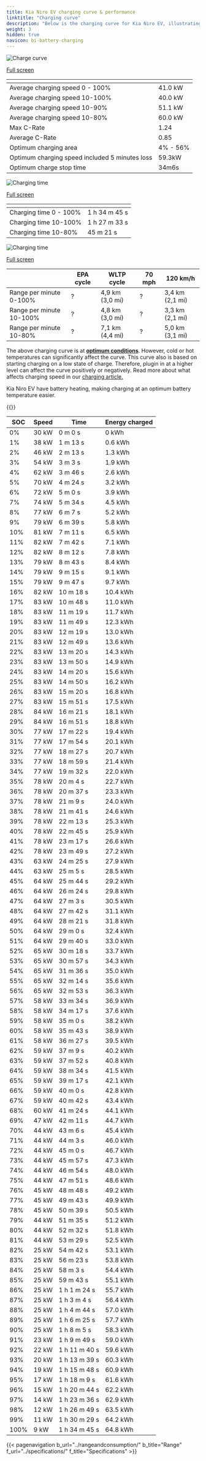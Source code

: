 ```yaml
---
title: Kia Niro EV charging curve & performance
linktitle: "Charging curve"
description: "Below is the charging curve for Kia Niro EV, illustrating the charging speed at various battery levels. Additionally, graphs for range and time provide comprehensive details on charging performance."
weight: 3
hidden: true
navicon: bi-battery-charging
---
```

<!-- markdownlint-disable MD033 -->
<!-- markdownlint-disable MD010 -->
<img src="/images/models/kia/niro/niro_ev/chargingcurve.svg" alt="Charge curve" class="img-fluid">

[Full screen](/images/models/kia/niro/niro_ev/chargingcurve.svg)


<div class="table-responsive">
<table class="table table-striped border">
	<thead>
		<tr>
			<th>
			</th>
			<th>
			</th>
		</tr>
	</thead>
	<tbody>
		<tr>
			<td>
				Average charging speed 0 - 100%
			</td>
			<td>
				41.0 kW
			</td>
		</tr>
		<tr>
			<td>
				Average charging speed 10-100%
			</td>
			<td>
				40.0 kW
			</td>
		</tr>
		<tr>
			<td>
				Average charging speed 10-90%
			</td>
			<td>
				51.1 kW
			</td>
		</tr>
		<tr>
			<td>
				Average charging speed 10-80%
			</td>
			<td>
				60.0 kW
			</td>
		</tr>
		<tr>
			<td>
				Max C-Rate
			</td>
			<td>
				1.24
			</td>
		</tr>
		<tr>
			<td>
				Average C-Rate
			</td>
			<td>
				0.85
			</td>
		</tr>
		<tr>
			<td>
				Optimum charging area
			</td>
			<td>
				4% - 56%
			</td>
		</tr>
		<tr>
			<td>
				Optimum charging speed included 5 minutes loss
			</td>
			<td>
				59.3kW
			</td>
		</tr>
		<tr>
			<td>
				Optimum charge stop time
			</td>
			<td>
				34m6s
			</td>
		</tr>
	</tbody>
</table>
</div>
<img src="/images/models/kia/niro/niro_ev/chargingtime.svg" alt="Charging time" class="img-fluid">

[Full screen](/images/models/kia/niro/niro_ev/chargingtime.svg)
<div class="table-responsive">
<table class="table table-striped border">
	<thead>
		<tr>
			<th>
			</th>
			<th>
			</th>
		</tr>
	</thead>
	<tbody>
		<tr>
			<td>
				Charging time 0 - 100%
			</td>
			<td>
				1 h 34 m 45 s
			</td>
		</tr>
		<tr>
			<td>
				Charging time 10-100%
			</td>
			<td>
				1 h 27 m 33 s
			</td>
		</tr>
		<tr>
			<td>
				Charging time 10-80%
			</td>
			<td>
				 45 m 21 s
			</td>
		</tr>
	</tbody>
</table>
</div>
<img src="/images/models/kia/niro/niro_ev/chargerangespeed.svg" alt="Charging time" class="img-fluid">

[Full screen](/images/models/kia/niro/niro_ev/chargerangespeed.svg)
<div class="table-responsive">
<table class="table table-striped border">
	<thead>
		<tr>
			<th>
			</th>
			<th>
				EPA cycle
			</th>
			<th>
				WLTP cycle
			</th>
			<th>
				70 mph
			</th>
			<th>
				120 km/h
			</th>
		</tr>
	</thead>
	<tbody>
		<tr>
			<td>
				Range per minute 0-100%
			</td>
			<td>
				?
			</td>
			<td>
				4,9 km (3,0 mi)
			</td>
			<td>
				?
			</td>
			<td>
				3,4 km (2,1 mi)
			</td>
		</tr>
		<tr>
			<td>
				Range per minute 10-100%
			</td>
			<td>
				?
			</td>
			<td>
				4,8 km (3,0 mi)
			</td>
			<td>
				?
			</td>
			<td>
				3,3 km (2,1 mi)
			</td>
		</tr>
		<tr>
			<td>
				Range per minute 10-80%
			</td>
			<td>
				?
			</td>
			<td>
				7,1 km (4,4 mi)
			</td>
			<td>
				?
			</td>
			<td>
				5,0 km (3,1 mi)
			</td>
		</tr>
	</tbody>
</table>
</div>


The above charging curve is at **[optimum conditions](../../../../../technology/battery/charging/#temperature)**. However, cold or hot temperatures can significantly affect the curve. This curve also is based on starting charging on a low state of charge. Therefore, plugin in at a higher level can affect the curve positively or negatively. Read more about what affects charging speed in our [charging article.](../../../../../technology/battery/charging/)


Kia Niro EV have battery heating, making charging at an optimum battery temperature easier.


{{<evkxdisplayaddarticle />}}
<div class="table-responsive">
<table class="table table-striped border">
	<thead>
		<tr>
			<th>
				SOC
			</th>
			<th>
				Speed
			</th>
			<th>
				Time
			</th>
			<th>
				Energy charged
			</th>
		</tr>
	</thead>
	<tbody>
		<tr>
			<td>
				0%
			</td>
			<td>
				30 kW
			</td>
			<td>
				 0 m 0 s
			</td>
			<td>
				0 kWh
			</td>
		</tr>
		<tr>
			<td>
				1%
			</td>
			<td>
				38 kW
			</td>
			<td>
				 1 m 13 s
			</td>
			<td>
				0.6 kWh
			</td>
		</tr>
		<tr>
			<td>
				2%
			</td>
			<td>
				46 kW
			</td>
			<td>
				 2 m 13 s
			</td>
			<td>
				1.3 kWh
			</td>
		</tr>
		<tr>
			<td>
				3%
			</td>
			<td>
				54 kW
			</td>
			<td>
				 3 m 3 s
			</td>
			<td>
				1.9 kWh
			</td>
		</tr>
		<tr>
			<td>
				4%
			</td>
			<td>
				62 kW
			</td>
			<td>
				 3 m 46 s
			</td>
			<td>
				2.6 kWh
			</td>
		</tr>
		<tr>
			<td>
				5%
			</td>
			<td>
				70 kW
			</td>
			<td>
				 4 m 24 s
			</td>
			<td>
				3.2 kWh
			</td>
		</tr>
		<tr>
			<td>
				6%
			</td>
			<td>
				72 kW
			</td>
			<td>
				 5 m 0 s
			</td>
			<td>
				3.9 kWh
			</td>
		</tr>
		<tr>
			<td>
				7%
			</td>
			<td>
				74 kW
			</td>
			<td>
				 5 m 34 s
			</td>
			<td>
				4.5 kWh
			</td>
		</tr>
		<tr>
			<td>
				8%
			</td>
			<td>
				77 kW
			</td>
			<td>
				 6 m 7 s
			</td>
			<td>
				5.2 kWh
			</td>
		</tr>
		<tr>
			<td>
				9%
			</td>
			<td>
				79 kW
			</td>
			<td>
				 6 m 39 s
			</td>
			<td>
				5.8 kWh
			</td>
		</tr>
		<tr>
			<td>
				10%
			</td>
			<td>
				81 kW
			</td>
			<td>
				 7 m 11 s
			</td>
			<td>
				6.5 kWh
			</td>
		</tr>
		<tr>
			<td>
				11%
			</td>
			<td>
				82 kW
			</td>
			<td>
				 7 m 42 s
			</td>
			<td>
				7.1 kWh
			</td>
		</tr>
		<tr>
			<td>
				12%
			</td>
			<td>
				82 kW
			</td>
			<td>
				 8 m 12 s
			</td>
			<td>
				7.8 kWh
			</td>
		</tr>
		<tr>
			<td>
				13%
			</td>
			<td>
				79 kW
			</td>
			<td>
				 8 m 43 s
			</td>
			<td>
				8.4 kWh
			</td>
		</tr>
		<tr>
			<td>
				14%
			</td>
			<td>
				79 kW
			</td>
			<td>
				 9 m 15 s
			</td>
			<td>
				9.1 kWh
			</td>
		</tr>
		<tr>
			<td>
				15%
			</td>
			<td>
				79 kW
			</td>
			<td>
				 9 m 47 s
			</td>
			<td>
				9.7 kWh
			</td>
		</tr>
		<tr>
			<td>
				16%
			</td>
			<td>
				82 kW
			</td>
			<td>
				 10 m 18 s
			</td>
			<td>
				10.4 kWh
			</td>
		</tr>
		<tr>
			<td>
				17%
			</td>
			<td>
				83 kW
			</td>
			<td>
				 10 m 48 s
			</td>
			<td>
				11.0 kWh
			</td>
		</tr>
		<tr>
			<td>
				18%
			</td>
			<td>
				83 kW
			</td>
			<td>
				 11 m 19 s
			</td>
			<td>
				11.7 kWh
			</td>
		</tr>
		<tr>
			<td>
				19%
			</td>
			<td>
				83 kW
			</td>
			<td>
				 11 m 49 s
			</td>
			<td>
				12.3 kWh
			</td>
		</tr>
		<tr>
			<td>
				20%
			</td>
			<td>
				83 kW
			</td>
			<td>
				 12 m 19 s
			</td>
			<td>
				13.0 kWh
			</td>
		</tr>
		<tr>
			<td>
				21%
			</td>
			<td>
				83 kW
			</td>
			<td>
				 12 m 49 s
			</td>
			<td>
				13.6 kWh
			</td>
		</tr>
		<tr>
			<td>
				22%
			</td>
			<td>
				83 kW
			</td>
			<td>
				 13 m 20 s
			</td>
			<td>
				14.3 kWh
			</td>
		</tr>
		<tr>
			<td>
				23%
			</td>
			<td>
				83 kW
			</td>
			<td>
				 13 m 50 s
			</td>
			<td>
				14.9 kWh
			</td>
		</tr>
		<tr>
			<td>
				24%
			</td>
			<td>
				83 kW
			</td>
			<td>
				 14 m 20 s
			</td>
			<td>
				15.6 kWh
			</td>
		</tr>
		<tr>
			<td>
				25%
			</td>
			<td>
				83 kW
			</td>
			<td>
				 14 m 50 s
			</td>
			<td>
				16.2 kWh
			</td>
		</tr>
		<tr>
			<td>
				26%
			</td>
			<td>
				83 kW
			</td>
			<td>
				 15 m 20 s
			</td>
			<td>
				16.8 kWh
			</td>
		</tr>
		<tr>
			<td>
				27%
			</td>
			<td>
				83 kW
			</td>
			<td>
				 15 m 51 s
			</td>
			<td>
				17.5 kWh
			</td>
		</tr>
		<tr>
			<td>
				28%
			</td>
			<td>
				84 kW
			</td>
			<td>
				 16 m 21 s
			</td>
			<td>
				18.1 kWh
			</td>
		</tr>
		<tr>
			<td>
				29%
			</td>
			<td>
				84 kW
			</td>
			<td>
				 16 m 51 s
			</td>
			<td>
				18.8 kWh
			</td>
		</tr>
		<tr>
			<td>
				30%
			</td>
			<td>
				77 kW
			</td>
			<td>
				 17 m 22 s
			</td>
			<td>
				19.4 kWh
			</td>
		</tr>
		<tr>
			<td>
				31%
			</td>
			<td>
				77 kW
			</td>
			<td>
				 17 m 54 s
			</td>
			<td>
				20.1 kWh
			</td>
		</tr>
		<tr>
			<td>
				32%
			</td>
			<td>
				77 kW
			</td>
			<td>
				 18 m 27 s
			</td>
			<td>
				20.7 kWh
			</td>
		</tr>
		<tr>
			<td>
				33%
			</td>
			<td>
				77 kW
			</td>
			<td>
				 18 m 59 s
			</td>
			<td>
				21.4 kWh
			</td>
		</tr>
		<tr>
			<td>
				34%
			</td>
			<td>
				77 kW
			</td>
			<td>
				 19 m 32 s
			</td>
			<td>
				22.0 kWh
			</td>
		</tr>
		<tr>
			<td>
				35%
			</td>
			<td>
				78 kW
			</td>
			<td>
				 20 m 4 s
			</td>
			<td>
				22.7 kWh
			</td>
		</tr>
		<tr>
			<td>
				36%
			</td>
			<td>
				78 kW
			</td>
			<td>
				 20 m 37 s
			</td>
			<td>
				23.3 kWh
			</td>
		</tr>
		<tr>
			<td>
				37%
			</td>
			<td>
				78 kW
			</td>
			<td>
				 21 m 9 s
			</td>
			<td>
				24.0 kWh
			</td>
		</tr>
		<tr>
			<td>
				38%
			</td>
			<td>
				78 kW
			</td>
			<td>
				 21 m 41 s
			</td>
			<td>
				24.6 kWh
			</td>
		</tr>
		<tr>
			<td>
				39%
			</td>
			<td>
				78 kW
			</td>
			<td>
				 22 m 13 s
			</td>
			<td>
				25.3 kWh
			</td>
		</tr>
		<tr>
			<td>
				40%
			</td>
			<td>
				78 kW
			</td>
			<td>
				 22 m 45 s
			</td>
			<td>
				25.9 kWh
			</td>
		</tr>
		<tr>
			<td>
				41%
			</td>
			<td>
				78 kW
			</td>
			<td>
				 23 m 17 s
			</td>
			<td>
				26.6 kWh
			</td>
		</tr>
		<tr>
			<td>
				42%
			</td>
			<td>
				78 kW
			</td>
			<td>
				 23 m 49 s
			</td>
			<td>
				27.2 kWh
			</td>
		</tr>
		<tr>
			<td>
				43%
			</td>
			<td>
				63 kW
			</td>
			<td>
				 24 m 25 s
			</td>
			<td>
				27.9 kWh
			</td>
		</tr>
		<tr>
			<td>
				44%
			</td>
			<td>
				63 kW
			</td>
			<td>
				 25 m 5 s
			</td>
			<td>
				28.5 kWh
			</td>
		</tr>
		<tr>
			<td>
				45%
			</td>
			<td>
				64 kW
			</td>
			<td>
				 25 m 44 s
			</td>
			<td>
				29.2 kWh
			</td>
		</tr>
		<tr>
			<td>
				46%
			</td>
			<td>
				64 kW
			</td>
			<td>
				 26 m 24 s
			</td>
			<td>
				29.8 kWh
			</td>
		</tr>
		<tr>
			<td>
				47%
			</td>
			<td>
				64 kW
			</td>
			<td>
				 27 m 3 s
			</td>
			<td>
				30.5 kWh
			</td>
		</tr>
		<tr>
			<td>
				48%
			</td>
			<td>
				64 kW
			</td>
			<td>
				 27 m 42 s
			</td>
			<td>
				31.1 kWh
			</td>
		</tr>
		<tr>
			<td>
				49%
			</td>
			<td>
				64 kW
			</td>
			<td>
				 28 m 21 s
			</td>
			<td>
				31.8 kWh
			</td>
		</tr>
		<tr>
			<td>
				50%
			</td>
			<td>
				64 kW
			</td>
			<td>
				 29 m 0 s
			</td>
			<td>
				32.4 kWh
			</td>
		</tr>
		<tr>
			<td>
				51%
			</td>
			<td>
				64 kW
			</td>
			<td>
				 29 m 40 s
			</td>
			<td>
				33.0 kWh
			</td>
		</tr>
		<tr>
			<td>
				52%
			</td>
			<td>
				65 kW
			</td>
			<td>
				 30 m 18 s
			</td>
			<td>
				33.7 kWh
			</td>
		</tr>
		<tr>
			<td>
				53%
			</td>
			<td>
				65 kW
			</td>
			<td>
				 30 m 57 s
			</td>
			<td>
				34.3 kWh
			</td>
		</tr>
		<tr>
			<td>
				54%
			</td>
			<td>
				65 kW
			</td>
			<td>
				 31 m 36 s
			</td>
			<td>
				35.0 kWh
			</td>
		</tr>
		<tr>
			<td>
				55%
			</td>
			<td>
				65 kW
			</td>
			<td>
				 32 m 14 s
			</td>
			<td>
				35.6 kWh
			</td>
		</tr>
		<tr>
			<td>
				56%
			</td>
			<td>
				65 kW
			</td>
			<td>
				 32 m 53 s
			</td>
			<td>
				36.3 kWh
			</td>
		</tr>
		<tr>
			<td>
				57%
			</td>
			<td>
				58 kW
			</td>
			<td>
				 33 m 34 s
			</td>
			<td>
				36.9 kWh
			</td>
		</tr>
		<tr>
			<td>
				58%
			</td>
			<td>
				58 kW
			</td>
			<td>
				 34 m 17 s
			</td>
			<td>
				37.6 kWh
			</td>
		</tr>
		<tr>
			<td>
				59%
			</td>
			<td>
				58 kW
			</td>
			<td>
				 35 m 0 s
			</td>
			<td>
				38.2 kWh
			</td>
		</tr>
		<tr>
			<td>
				60%
			</td>
			<td>
				58 kW
			</td>
			<td>
				 35 m 43 s
			</td>
			<td>
				38.9 kWh
			</td>
		</tr>
		<tr>
			<td>
				61%
			</td>
			<td>
				58 kW
			</td>
			<td>
				 36 m 27 s
			</td>
			<td>
				39.5 kWh
			</td>
		</tr>
		<tr>
			<td>
				62%
			</td>
			<td>
				59 kW
			</td>
			<td>
				 37 m 9 s
			</td>
			<td>
				40.2 kWh
			</td>
		</tr>
		<tr>
			<td>
				63%
			</td>
			<td>
				59 kW
			</td>
			<td>
				 37 m 52 s
			</td>
			<td>
				40.8 kWh
			</td>
		</tr>
		<tr>
			<td>
				64%
			</td>
			<td>
				59 kW
			</td>
			<td>
				 38 m 34 s
			</td>
			<td>
				41.5 kWh
			</td>
		</tr>
		<tr>
			<td>
				65%
			</td>
			<td>
				59 kW
			</td>
			<td>
				 39 m 17 s
			</td>
			<td>
				42.1 kWh
			</td>
		</tr>
		<tr>
			<td>
				66%
			</td>
			<td>
				59 kW
			</td>
			<td>
				 40 m 0 s
			</td>
			<td>
				42.8 kWh
			</td>
		</tr>
		<tr>
			<td>
				67%
			</td>
			<td>
				59 kW
			</td>
			<td>
				 40 m 42 s
			</td>
			<td>
				43.4 kWh
			</td>
		</tr>
		<tr>
			<td>
				68%
			</td>
			<td>
				60 kW
			</td>
			<td>
				 41 m 24 s
			</td>
			<td>
				44.1 kWh
			</td>
		</tr>
		<tr>
			<td>
				69%
			</td>
			<td>
				47 kW
			</td>
			<td>
				 42 m 11 s
			</td>
			<td>
				44.7 kWh
			</td>
		</tr>
		<tr>
			<td>
				70%
			</td>
			<td>
				44 kW
			</td>
			<td>
				 43 m 6 s
			</td>
			<td>
				45.4 kWh
			</td>
		</tr>
		<tr>
			<td>
				71%
			</td>
			<td>
				44 kW
			</td>
			<td>
				 44 m 3 s
			</td>
			<td>
				46.0 kWh
			</td>
		</tr>
		<tr>
			<td>
				72%
			</td>
			<td>
				44 kW
			</td>
			<td>
				 45 m 0 s
			</td>
			<td>
				46.7 kWh
			</td>
		</tr>
		<tr>
			<td>
				73%
			</td>
			<td>
				44 kW
			</td>
			<td>
				 45 m 57 s
			</td>
			<td>
				47.3 kWh
			</td>
		</tr>
		<tr>
			<td>
				74%
			</td>
			<td>
				44 kW
			</td>
			<td>
				 46 m 54 s
			</td>
			<td>
				48.0 kWh
			</td>
		</tr>
		<tr>
			<td>
				75%
			</td>
			<td>
				44 kW
			</td>
			<td>
				 47 m 51 s
			</td>
			<td>
				48.6 kWh
			</td>
		</tr>
		<tr>
			<td>
				76%
			</td>
			<td>
				45 kW
			</td>
			<td>
				 48 m 48 s
			</td>
			<td>
				49.2 kWh
			</td>
		</tr>
		<tr>
			<td>
				77%
			</td>
			<td>
				45 kW
			</td>
			<td>
				 49 m 43 s
			</td>
			<td>
				49.9 kWh
			</td>
		</tr>
		<tr>
			<td>
				78%
			</td>
			<td>
				45 kW
			</td>
			<td>
				 50 m 39 s
			</td>
			<td>
				50.5 kWh
			</td>
		</tr>
		<tr>
			<td>
				79%
			</td>
			<td>
				44 kW
			</td>
			<td>
				 51 m 35 s
			</td>
			<td>
				51.2 kWh
			</td>
		</tr>
		<tr>
			<td>
				80%
			</td>
			<td>
				44 kW
			</td>
			<td>
				 52 m 32 s
			</td>
			<td>
				51.8 kWh
			</td>
		</tr>
		<tr>
			<td>
				81%
			</td>
			<td>
				44 kW
			</td>
			<td>
				 53 m 29 s
			</td>
			<td>
				52.5 kWh
			</td>
		</tr>
		<tr>
			<td>
				82%
			</td>
			<td>
				25 kW
			</td>
			<td>
				 54 m 42 s
			</td>
			<td>
				53.1 kWh
			</td>
		</tr>
		<tr>
			<td>
				83%
			</td>
			<td>
				25 kW
			</td>
			<td>
				 56 m 23 s
			</td>
			<td>
				53.8 kWh
			</td>
		</tr>
		<tr>
			<td>
				84%
			</td>
			<td>
				25 kW
			</td>
			<td>
				 58 m 3 s
			</td>
			<td>
				54.4 kWh
			</td>
		</tr>
		<tr>
			<td>
				85%
			</td>
			<td>
				25 kW
			</td>
			<td>
				 59 m 43 s
			</td>
			<td>
				55.1 kWh
			</td>
		</tr>
		<tr>
			<td>
				86%
			</td>
			<td>
				25 kW
			</td>
			<td>
				1 h 1 m 24 s
			</td>
			<td>
				55.7 kWh
			</td>
		</tr>
		<tr>
			<td>
				87%
			</td>
			<td>
				25 kW
			</td>
			<td>
				1 h 3 m 4 s
			</td>
			<td>
				56.4 kWh
			</td>
		</tr>
		<tr>
			<td>
				88%
			</td>
			<td>
				25 kW
			</td>
			<td>
				1 h 4 m 44 s
			</td>
			<td>
				57.0 kWh
			</td>
		</tr>
		<tr>
			<td>
				89%
			</td>
			<td>
				25 kW
			</td>
			<td>
				1 h 6 m 25 s
			</td>
			<td>
				57.7 kWh
			</td>
		</tr>
		<tr>
			<td>
				90%
			</td>
			<td>
				25 kW
			</td>
			<td>
				1 h 8 m 5 s
			</td>
			<td>
				58.3 kWh
			</td>
		</tr>
		<tr>
			<td>
				91%
			</td>
			<td>
				23 kW
			</td>
			<td>
				1 h 9 m 49 s
			</td>
			<td>
				59.0 kWh
			</td>
		</tr>
		<tr>
			<td>
				92%
			</td>
			<td>
				22 kW
			</td>
			<td>
				1 h 11 m 40 s
			</td>
			<td>
				59.6 kWh
			</td>
		</tr>
		<tr>
			<td>
				93%
			</td>
			<td>
				20 kW
			</td>
			<td>
				1 h 13 m 39 s
			</td>
			<td>
				60.3 kWh
			</td>
		</tr>
		<tr>
			<td>
				94%
			</td>
			<td>
				19 kW
			</td>
			<td>
				1 h 15 m 48 s
			</td>
			<td>
				60.9 kWh
			</td>
		</tr>
		<tr>
			<td>
				95%
			</td>
			<td>
				17 kW
			</td>
			<td>
				1 h 18 m 9 s
			</td>
			<td>
				61.6 kWh
			</td>
		</tr>
		<tr>
			<td>
				96%
			</td>
			<td>
				15 kW
			</td>
			<td>
				1 h 20 m 44 s
			</td>
			<td>
				62.2 kWh
			</td>
		</tr>
		<tr>
			<td>
				97%
			</td>
			<td>
				14 kW
			</td>
			<td>
				1 h 23 m 36 s
			</td>
			<td>
				62.9 kWh
			</td>
		</tr>
		<tr>
			<td>
				98%
			</td>
			<td>
				12 kW
			</td>
			<td>
				1 h 26 m 49 s
			</td>
			<td>
				63.5 kWh
			</td>
		</tr>
		<tr>
			<td>
				99%
			</td>
			<td>
				11 kW
			</td>
			<td>
				1 h 30 m 29 s
			</td>
			<td>
				64.2 kWh
			</td>
		</tr>
		<tr>
			<td>
				100%
			</td>
			<td>
				9 kW
			</td>
			<td>
				1 h 34 m 45 s
			</td>
			<td>
				64.8 kWh
			</td>
		</tr>
	</tbody>
</table>
</div>


{{< pagenavigation b_url="../rangeandconsumption/" b_title="Range" f_url="../specifications/" f_title="Specifications" >}}
